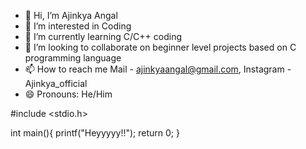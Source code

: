 - 👋 Hi, I’m Ajinkya Angal
- 👀 I’m interested in Coding
- 🌱 I’m currently learning C/C++ coding
- 💞️ I’m looking to collaborate on beginner level projects based on C programming language
- 📫 How to reach me Mail - ajinkyaangal@gmail.com, Instagram - Ajinkya_official
- 😄 Pronouns: He/Him

  
#include <stdio.h>

int main(){
   printf("Heyyyyy!!");
   return 0;
}

<!---
Ajinkyangal/Ajinkyangal is a ✨ special ✨ repository because its `README.md` (this file) appears on your GitHub profile.
You can click the Preview link to take a look at your changes.
--->

